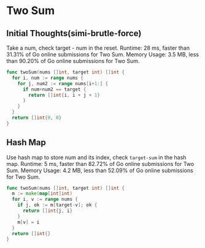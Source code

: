 # Two Sum
## Initial Thoughts(simi-brutle-force)
Take a num, check target - num in the reset.
Runtime: 28 ms, faster than 31.31% of Go online submissions for Two Sum.
Memory Usage: 3.5 MB, less than 90.20% of Go online submissions for Two Sum.
```go
func twoSum(nums []int, target int) []int {
  for i, num := range nums {
    for j, num2 := range nums[i+1:] {
      if num+num2 == target {
        return []int{i, i + j + 1}
      }
    }
  }
  return []int{0, 0}
}
```

## Hash Map
Use hash map to store num and its index, check `target-sum` in the hash map.
Runtime: 5 ms, faster than 82.72% of Go online submissions for Two Sum.
Memory Usage: 4.2 MB, less than 52.09% of Go online submissions for Two Sum.
```go
func twoSum(nums []int, target int) []int {
  m := make(map[int]int)
  for i, v := range nums {
    if j, ok := m[target-v]; ok {
      return []int{j, i}
    }
    m[v] = i
  }
  return []int{}
}
```